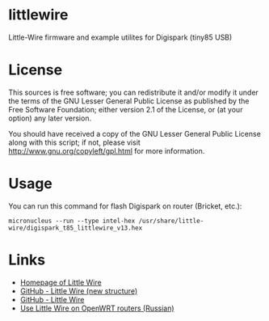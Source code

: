 littlewire
==========

Little-Wire firmware and example utilites for Digispark (tiny85 USB)


License
=======

This sources is free software; you can redistribute it and/or modify it under the terms of
the GNU Lesser General Public License as published by the Free Software Foundation;
either version 2.1 of the License, or (at your option) any later version.

You should have received a copy of the GNU Lesser General Public License along with this
script; if not, please visit http://www.gnu.org/copyleft/gpl.html for more information.


Usage
=====

You can run this command for flash Digispark on router (Bricket, etc.):

	micronucleus --run --type intel-hex /usr/share/little-wire/digispark_t85_littlewire_v13.hex


Links
=====

* [Homepage of Little Wire](http://littlewire.cc)
* [GitHub - Little Wire (new structure)](https://github.com/kehribar/Little-Wire/tree/newStructure)
* [GitHub - Little Wire](https://github.com/littlewire/Little-Wire)
* [Use Little Wire on OpenWRT routers (Russian)](http://zftlab.org/pages/2016100400.html)
